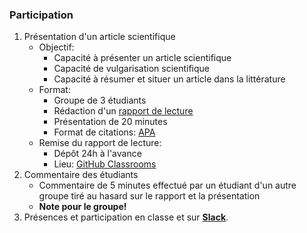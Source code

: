 ### Participation
1. Présentation d'un article scientifique
    - Objectif:
        - Capacité à présenter un article scientifique
        - Capacité de vulgarisation scientifique
        - Capacité à résumer et situer un article dans la littérature
    - Format:
        - Groupe de 3 étudiants
        - Rédaction d'un [rapport de lecture](https://github.com/mickaeltemporao/CMT3A-MSS-template/blob/master/README.md)
        - Présentation de 20 minutes
        - Format de citations: [APA](https://www.mendeley.com/guides/apa-citation-guide)
    - Remise du rapport de lecture:
        - Dépôt 24h à l'avance
        - Lieu: [GitHub Classrooms](https://classroom.github.com/classrooms/71120711-methode-des-sciences-sociales)
2. Commentaire des étudiants
    - Commentaire de 5 minutes effectué par un étudiant d'un autre groupe tiré au hasard sur le rapport et la présentation
    - **Note pour le groupe!**
3. Présences et participation en classe et sur **[Slack](https://methodesss.slack.com)**.
